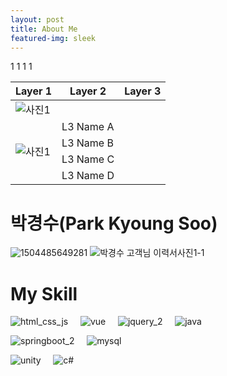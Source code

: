```yaml
---
layout: post
title: About Me
featured-img: sleek
---
```


<table> 
    <thead> 
     <tr> 
      <th>Layer 1</th> 
      <th>Layer 2</th> 
      <th>Layer 3</th> 
     </tr> 
    </thead> 
    <tbody> 
     <tr> 
      <td rowspan=4><img src="https://user-images.githubusercontent.com/44697835/87626949-90516100-c768-11ea-9d05-41fb2406468b.jpg" alt="사진1" />
          <tr>1
          </tr>          
          <tr>1
          </tr>          
          <tr>1
          </tr>          
          <tr>1
          </tr>
         </td> 
      <td rowspan=4><img src="https://user-images.githubusercontent.com/44697835/87626951-90e9f780-c768-11ea-8859-9e864a2e7925.jpg" alt="사진1" /></td> 
      <td>L3 Name A</td> 
     </tr> 
     <tr> 
      <td>L3 Name B</td> 
     </tr> 
     <tr> 
      <td>L3 Name C</td> 
     </tr> 
     <tr> 
      <td>L3 Name D</td> 
     </tr> 
    </tbody> 
</table> 


# 박경수(Park Kyoung Soo)
![1504485649281](https://user-images.githubusercontent.com/44697835/87626949-90516100-c768-11ea-9d05-41fb2406468b.jpg) ![박경수 고객님 이력서사진1-1](https://user-images.githubusercontent.com/44697835/87626951-90e9f780-c768-11ea-8859-9e864a2e7925.jpg) 



# My Skill

![html_css_js](https://user-images.githubusercontent.com/44697835/86319956-acd1a180-bc70-11ea-946e-09a11a71fb27.png) &nbsp; &nbsp; ![vue](https://user-images.githubusercontent.com/44697835/86319509-a3940500-bc6f-11ea-815e-6f7612ee657a.png) &nbsp; &nbsp; ![jquery_2](https://user-images.githubusercontent.com/44697835/86319481-9a0a9d00-bc6f-11ea-855e-e0bf301d8185.png)  &nbsp; &nbsp;  ![java](https://user-images.githubusercontent.com/44697835/86319460-9119cb80-bc6f-11ea-9cb2-92a5c15f47b5.png)  

![springboot_2](https://user-images.githubusercontent.com/44697835/86319498-9f67e780-bc6f-11ea-8c9d-ae4c7948c638.png)  &nbsp; &nbsp;  ![mysql](https://user-images.githubusercontent.com/44697835/86319496-9d058d80-bc6f-11ea-9e23-93d8990d2fd4.png)  

![unity](https://user-images.githubusercontent.com/44697835/86319504-a1ca4180-bc6f-11ea-81b7-51601427b49b.png)  &nbsp; &nbsp;  ![c#](https://user-images.githubusercontent.com/44697835/86319304-34b6ac00-bc6f-11ea-9b19-00067f7b6457.png)  
